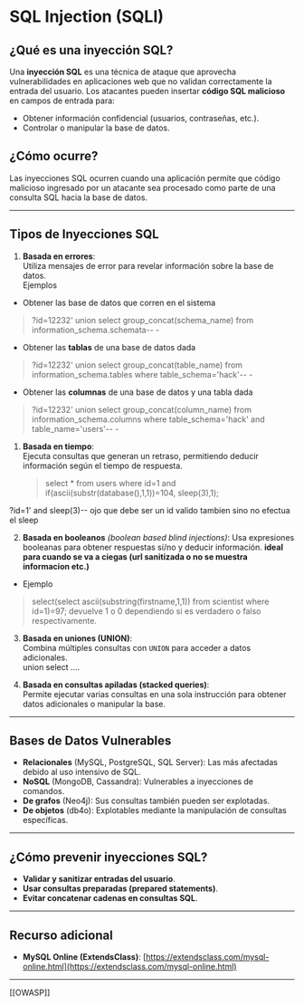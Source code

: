 
# SQL Injection (SQLI)

## ¿Qué es una inyección SQL?  
Una **inyección SQL** es una técnica de ataque que aprovecha vulnerabilidades en aplicaciones web que no validan correctamente la entrada del usuario. Los atacantes pueden insertar **código SQL malicioso** en campos de entrada para:  
- Obtener información confidencial (usuarios, contraseñas, etc.).  
- Controlar o manipular la base de datos.  

## ¿Cómo ocurre?  
Las inyecciones SQL ocurren cuando una aplicación permite que código malicioso ingresado por un atacante sea procesado como parte de una consulta SQL hacia la base de datos.

---

## Tipos de Inyecciones SQL  

1. **Basada en errores**:  
   Utiliza mensajes de error para revelar información sobre la base de datos.  
Ejemplos
- Obtener las base de datos que corren en el sistema
> ?id=12232' union select group_concat(schema_name) from information_schema.schemata-- -

- Obtener las **tablas** de una base de datos dada
> ?id=12232' union select group_concat(table_name) from information_schema.tables where table_schema='hack'-- -

- Obtener las **columnas** de una base de datos y una tabla dada
> ?id=12232' union select group_concat(column_name) from information_schema.columns where table_schema='hack' and table_name='users'-- -


1. **Basada en tiempo**:  
   Ejecuta consultas que generan un retraso, permitiendo deducir información según el tiempo de respuesta.  
   
   > select * from users where id=1 and if(ascii(substr(database(),1,1))=104, sleep(3),1);

?id=1' and sleep(3)-- ojo que debe ser un id valido tambien sino no efectua el sleep

2. **Basada en booleanos** *(boolean based blind injections)*:
   Usa expresiones booleanas para obtener respuestas sí/no y deducir información. **ideal para cuando se va a ciegas (url sanitizada o no se muestra informacion etc.)** 
- Ejemplo
> select(select ascii(substring(firstname,1,1)) from scientist where id=1)=97;
> devuelve 1 o 0 dependiendo si es verdadero o falso respectivamente.


3. **Basada en uniones (UNION)**:  
   Combina múltiples consultas con `UNION` para acceder a datos adicionales.  
   union select ....

4. **Basada en consultas apiladas (stacked queries)**:  
   Permite ejecutar varias consultas en una sola instrucción para obtener datos adicionales o manipular la base.  
   

---

## Bases de Datos Vulnerables  

- **Relacionales** (MySQL, PostgreSQL, SQL Server): Las más afectadas debido al uso intensivo de SQL.  
- **NoSQL** (MongoDB, Cassandra): Vulnerables a inyecciones de comandos.  
- **De grafos** (Neo4j): Sus consultas también pueden ser explotadas.  
- **De objetos** (db4o): Explotables mediante la manipulación de consultas específicas.  

---

## ¿Cómo prevenir inyecciones SQL?  
- **Validar y sanitizar entradas del usuario**.  
- **Usar consultas preparadas (prepared statements)**.  
- **Evitar concatenar cadenas en consultas SQL**.  

---

## Recurso adicional  
- **MySQL Online (ExtendsClass)**: [https://extendsclass.com/mysql-online.html](https://extendsclass.com/mysql-online.html)  


---
[[OWASP]]